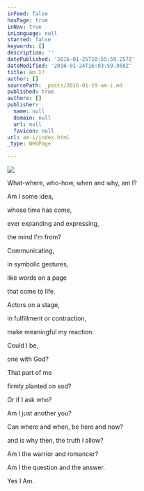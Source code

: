 ```yaml
---
inFeed: false
hasPage: true
inNav: true
inLanguage: null
starred: false
keywords: []
description: ''
datePublished: '2016-01-25T10:55:59.257Z'
dateModified: '2016-01-24T16:03:59.868Z'
title: Am I?
author: []
sourcePath: _posts/2016-01-19-am-i.md
published: true
authors: []
publisher:
  name: null
  domain: null
  url: null
  favicon: null
url: am-i/index.html
_type: WebPage

---
```

![](https://the-grid-user-content.s3-us-west-2.amazonaws.com/a9c980a1-d0fd-46a6-bbcb-6158aeacd60c.jpg)

What-where, who-how, when and why, am I? 

Am I some idea, 

whose time has come, 

ever expanding and expressing, 

the mind I'm from? 

Communicating, 

in symbolic gestures, 

like words on a page 

that come to life. 

Actors on a stage, 

in fulfillment or contraction, 

make meaningful my reaction. 

Could I be, 

one with God? 

That part of me 

firmly planted on sod? 

Or if I ask who? 

Am I just another you? 

Can where and when,
be here and now? 

and is why then,
the truth I allow? 

Am I the warrior and romancer? 

Am I the question and the answer. 

Yes I Am.
